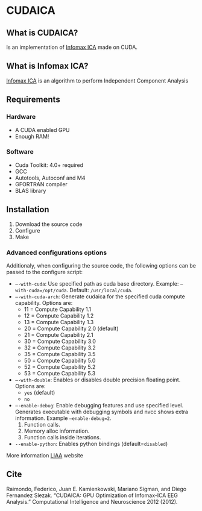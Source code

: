 
# CUDAICA

## What is CUDAICA?
Is an implementation of [Infomax ICA](https://en.wikipedia.org/wiki/Infomax) made on CUDA.

## What is Infomax ICA?
[Infomax ICA](https://en.wikipedia.org/wiki/Infomax) is an algorithm to perform Independent Component Analysis

## Requirements

### Hardware

* A CUDA enabled GPU
* Enough RAM!

### Software

* Cuda Toolkit: 4.0+ required
* GCC
* Autotools, Autoconf and M4
* GFORTRAN compiler
* BLAS library


## Installation

1. Download the source code
2. Configure
3. Make

### Advanced configurations options
Additionaly, when configuring the source code, the following options can be passed to the configure script:
* `–-with-cuda`: Use specified path as cuda base directory. Example: `–with-cuda=/opt/cuda`. Default: `/usr/local/cuda`.
* `–-with-cuda-arch`: Generate cudaica for the specified cuda compute capability. Options are:
  * 11 = Compute Capability 1.1
  * 12 = Compute Capability 1.2
  * 13 = Compute Capability 1.3
  * 20 = Compute Capability 2.0 (default)
  * 21 = Compute Capability 2.1
  * 30 = Compute Capability 3.0
  * 32 = Compute Capability 3.2
  * 35 = Compute Capability 3.5
  * 50 = Compute Capability 5.0
  * 52 = Compute Capability 5.2
  * 53 = Compute Capability 5.3
* `–-with-double`: Enables or disables double precision floating point. Options are:
  * `yes` (default)
  * `no`
* `–-enable-debug`: Enable debugging features and use specified level. Generates executable with debugging symbols and nvcc shows extra information. Example `–enable-debug=2`.
  1. Function calls.
  2. Memory alloc information.
  3. Function calls inside iterations.
* `--enable-python`: Enables python bindings (default=`disabled`)
  
  
More information [LIAA](https://liaa.dc.uba.ar/node/10) website

## Cite

Raimondo, Federico, Juan E. Kamienkowski, Mariano Sigman, and Diego Fernandez Slezak. “CUDAICA: GPU Optimization of Infomax-ICA EEG Analysis.” Computational Intelligence and Neuroscience 2012 (2012).
